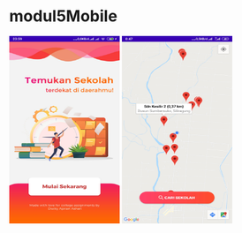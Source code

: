 # modul5Mobile
<div>
<img src="https://raw.githubusercontent.com/aprian1337/modul5Mobile/master/Skrinsut1.jpg" width="200" height="340"/>
<img src="https://raw.githubusercontent.com/aprian1337/modul5Mobile/master/Skrinsut2.jpg" width="200" height="340"/>
</div>
